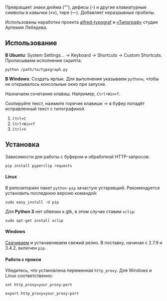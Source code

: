 Превращает знаки дюйма (""), дефисы (-) и другие клавиатурные символы в кавычки («»), тире (—). Добавляет неразрывные пробелы.

Использованы наработки проекта [alfred-typograf](https://github.com/voldmar/alfred-typograf) и [«Типограф»](http://www.artlebedev.ru/tools/typograf/) студии Артемия Лебедева.

## Использование

**В Ubuntu**: System Settings... → Keyboard → Shortcuts → Custom Shortcuts. Прописываем исполнение скрипта:
```
python /path/to/typograph.py
```
**В Windows**: Создать ярлык. Для выполнения указываем `pythonw`, чтобы не открывалось консольные окно при запуске.

Назначаем сочетание клавиш. Например, `Ctrl+Win+T`.

Скопируйте текст, нажмите горячие клавиши → в буфер попадёт исправленный текст с типографикой.

1. `Ctrl+C`
2. `Ctrl+Win+T`
3. `Ctrl+V`

## Установка

Зависимости для работы с буфером и обработкой HTTP-запросов:
```
pip install pyperclip requests
```

#### Linux

В репозиториях пакет `python-pip` зачастую устаревший. Рекомендуется установить последнюю версию командой:
```
sudo easy_install -U pip
```
Для **Python 3** нет обвязки к gtk, в этом случае ставим `xclip`:
```
sudo apt-get install xclip
```

#### Windows

[Скачиваем](https://www.python.org/downloads/windows/) и устанавливаем свежий релиз. В поставку, начиная с 2.7.9 и 3.4.2, включен `pip`.

#### Работа с прокси

Убедитесь, что установлена переменная `http_proxy`. Для Windows и Linux соответственно:
```
set http_proxy=your_proxy:port

export http_proxy=your_proxy:port
```

